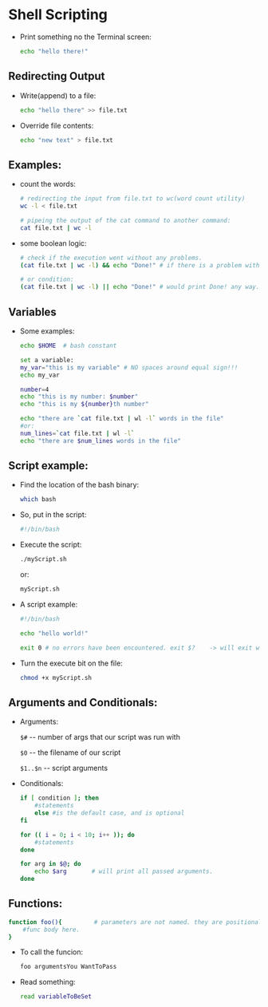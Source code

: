 # Shell Scripting

* Print something no the Terminal screen:

	```bash
	echo "hello there!"
	```
## Redirecting Output

* Write(append) to a file:

	```bash
	echo "hello there" >> file.txt
	```
* Override file contents:

	```bash
	echo "new text" > file.txt
	```
## Examples:

* count the words:

	```bash
	# redirecting the input from file.txt to wc(word count utility)
	wc -l < file.txt 
	
	# pipeing the output of the cat command to another command:
	cat file.txt | wc -l
	```
	
* some boolean logic:

	```bash
	# check if the execution went without any problems.
	(cat file.txt | wc -l) && echo "Done!" # if there is a problem with pipeing, the echo part won't execute.
	
	# or condition:
	(cat file.txt | wc -l) || echo "Done!" # would print Done! any way.
	```

## Variables

* Some examples:
	```bash
	echo $HOME  # bash constant
	```
	
	```bash
	set a variable:
	my_var="this is my variable" # NO spaces around equal sign!!!
	echo my_var
	```

	```bash
	number=4
	echo "this is my number: $number"
	echo "this is my ${number}th number"
	```

	```bash
	echo "there are `cat file.txt | wl -l` words in the file"
	#or:
	num_lines=`cat file.txt | wl -l`
	echo "there are $num_lines words in the file"
	```
	
## Script example:

* Find the location of the bash binary:
	```bash
	which bash
	```

* So, put in the script:

	```bash
	#!/bin/bash
	```

* Execute the script:
	```bash
	./myScript.sh
	```
	
	or: 
	
	```bash
	myScript.sh
	```
* A script example:

	```bash
	#!/bin/bash
	
	echo "hello world!"
	
	exit 0 # no errors have been encountered. exit $?    -> will exit with the status of the last run command.
	```
	
* Turn the execute bit on the file:
	
	```bash	
	chmod +x myScript.sh
	```
	
	
	
## Arguments and Conditionals:

* Arguments:
	
	`$#` -- number of args that our script was run with
	
	`$0` -- the filename of our script
	
	`$1..$n` -- script arguments
	
* Conditionals:

	```bash
	if [ condition ]; then
		#statements
		else #is the default case, and is optional
	fi 
	```

	```bash
	for (( i = 0; i < 10; i++ )); do
		#statements
	done
	```

	```bash
	for arg in $@; do
		echo $arg 		# will print all passed arguments.
	done
	```
	
## Functions:

```bash
function foo(){ 		# parameters are not named. they are positional, and startig with $1
	#func body here.
}
```

* To call the funcion:
	
	```bash
	foo argumentsYou WantToPass
	```

* Read something:

	```bash
	read variableToBeSet
	```
	
	
	
	
	
	
	
	
	
